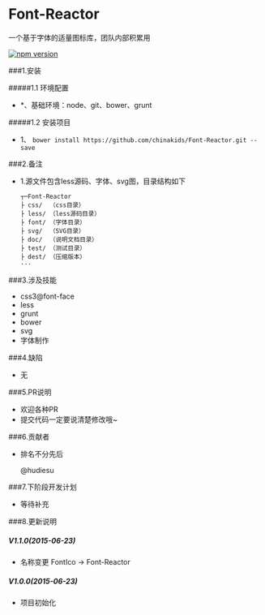 # Font-Reactor
一个基于字体的适量图标库，团队内部积累用


[![npm version](https://badge.fury.io/js/engine.io.svg)](http://badge.fury.io/js/engine.io)

###1.安装

#####1.1 环境配置

-  *、基础环境：node、git、bower、grunt


#####1.2 安装项目

- 1、 `bower install https://github.com/chinakids/Font-Reactor.git --save`


###2.备注

-   1.源文件包含less源码、字体、svg图，目录结构如下

		┬─Font-Reactor
		├ css/  （css目录）
		├ less/ （less源码目录）
		├ font/ （字体目录）
		├ svg/  （SVG目录）
		├ doc/  （说明文档目录）
		├ test/ （测试目录）
    	├ dest/ （压缩版本）
		···

###3.涉及技能

- css3@font-face
- less
- grunt
- bower
- svg
- 字体制作

###4.缺陷

- 无

###5.PR说明
- 欢迎各种PR
- 提交代码一定要说清楚修改哦~

###6.贡献者
- 排名不分先后
  
  @hudiesu


###7.下阶段开发计划
- 等待补充

###8.更新说明
##### V1.1.0(2015-06-23)
- 名称变更
  FontIco -> Font-Reactor
##### V1.0.0(2015-06-23)
- 项目初始化